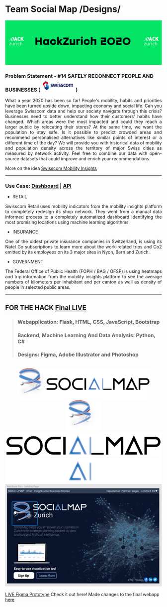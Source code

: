 # Team Social Map  /Designs/

<img src="./img/hz_banner.png">

### <b>Problem Statement</b> - #14 SAFELY RECONNECT PEOPLE AND BUSINESSES ( <img src="./img/swisscom.png" height=40px> )

<p align="justify">What a year 2020 has been so far! People's mobility, habits and priorities have been turned upside down, impacting economy and social life. Can you leverage Swisscom data and help our society navigate through this crisis? Businesses need to better understand how their customers' habits have changed. Which areas were the most impacted and could they reach a larger public by relocating their stores? At the same time, we want the population to stay safe. Is it possible to predict crowded areas and recommend personalised alternatives like similar points of interest or a different time of the day? We will provide you with historical data of mobility and population density across the territory of major Swiss cities as measured by network activity. Feel free to combine our data with open-source datasets that could improve and enrich your recommendations.

More on the idea [Swisscom Mobility Insights](https://www.swisscom.ch/en/business/enterprise/offer/enterprise-mobile/mobility-insights.html?campID=SC_mobility)</p><hr>

### Use Case: [Dashboard](https://mip.swisscom.ch/) | [API](https://digital.swisscom.com/products/heatmaps/info)

- RETAIL
<p align="justify">Swisscom Retail uses mobility indicators from the mobility insights platform to completely redesign its shop network. They went from a manual data informed process to a completely automatized dashboard identifying the most promising locations using machine learning algorithms.</p>

- INSURANCE
<p align="justify">One of the oldest private insurance companies in Switzerland, is using its Natel Go subscriptions to learn more about the work-related trips and Co2 emitted by its employees on its 3 major sites in Nyon, Bern and Zurich.</p>

- GOVERNMENT
<p align="justify">The Federal Office of Public Health (FOPH / BAG / OFSP) is using heatmaps and trip information from the mobility insights platform to see the average numbers of kilometers per inhabitant and per canton as well as density of people in selected public areas.</p>

<hr>

## FOR THE HACK [Final LIVE](https://hackzurich20.herokuapp.com/)

> ### Webapplication: Flask, HTML, CSS, JavaScript, Bootstrap
> ### Backend, Machine Learning And Data Analysis: Python, C#
> ### Designs: Figma, Adobe Illustrator and Photoshop
<br />
<center>
<img src="./drawings/social-map-logo-final.png" height=100px>
<img src="./drawings/social-map-logo-only-final.png" height=100px>
<img src="./drawings/social-map-logo-black.png" height=80px>
<img src="./drawings/social-map-logo-white.png" height=80px>
<br />
<img src="./drawings/figma_design_1.PNG">
</center>

[LIVE Figma Prototype](https://www.figma.com/proto/aILDLpl4Zsf7psDWIMpold/HZ?node-id=7%3A6&scaling=scale-down) Check it out here! Made changes to the final webapp [here](https://hackzurich20.herokuapp.com/)
